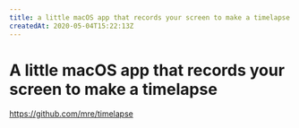 ```yaml
---
title: a little macOS app that records your screen to make a timelapse
createdAt: 2020-05-04T15:22:13Z
---
```


# A little macOS app that records your screen to make a timelapse

https://github.com/mre/timelapse